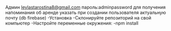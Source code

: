 Админ 	leylastarostina8@gmail.com пароль:adminpassword   для получения напоминания об аренде указать при создании пользователя актуальную почту (db firebase)
-Установка -Склонируйте репозиторий на свой компьютер -Настройте переменные окружения: -npm install 
